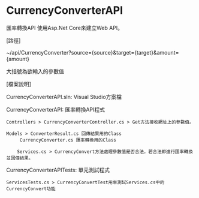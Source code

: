 # CurrencyConverterAPI
匯率轉換API
使用Asp.Net Core來建立Web API。


[路徑] 

~/api/CurrencyConverter?source={source}&target={target}&amount={amount}

大括號為欲輸入的參數值


[檔案說明]

CurrencyConverterAPI.sln: Visual Studio方案檔


CurrencyConverterAPI: 匯率轉換API程式

	Controllers > CurrencyConverterController.cs > Get方法接收網址上的參數值。
 
 	Models > ConverterResult.cs 回傳結果用的Class
  		 CurrencyConverter.cs 匯率轉換用的Class
     
     	Services.cs > CurrencyConvert方法處理參數值是否合法，若合法即進行匯率轉換並回傳結果。

    
CurrencyConverterAPITests: 單元測試程式

	ServicesTests.cs > CurrencyConvertTest用來測試Services.cs中的CurrencyConvert功能
